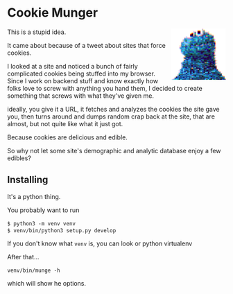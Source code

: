 # Cookie Munger
<img src="img/CookieMunger.png" style="float:right" width=25%>

This is a stupid idea.

It came about because of a tweet about sites that force cookies.

I looked at a site and noticed a bunch of fairly complicated cookies being stuffed into my browser. Since I work on backend stuff and know exactly how folks love to screw with anything you hand them, I decided to create something that screws with what they've given me.

ideally, you give it a URL, it fetches and analyzes the cookies the site gave you, then
turns around and dumps random crap back at the site, that are almost, but not quite like what it just got.

Because cookies are delicious and edible.

So why not let some site's demographic and analytic database enjoy a few edibles?

## Installing

It's a python thing.

You probably want to run 
```
$ python3 -m venv venv
$ venv/bin/python3 setup.py develop
```
If you don't know what `venv` is, you can look or python virtualenv

After that...
```
venv/bin/munge -h
```
which will show he options.